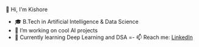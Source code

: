  👋 Hi, I'm Kishore
- 🎓 B.Tech in Artificial Intelligence & Data Science
- 🔭 I’m working on cool AI projects
- 🌱 Currently learning Deep Learning and DSA
=- 📫 Reach me: [LinkedIn](www.linkedin.com/in/kishore-s-5606b6374)
